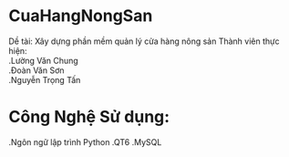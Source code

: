 # CuaHangNongSan
Dề tài: Xây dựng phần mềm quản lý cửa hàng nông sản
Thành viên thực hiện:<br>
.Lường Văn Chung<br>
.Đoàn Văn Sơn<br>
.Nguyễn Trọng Tấn<br>
# Công Nghệ Sử dụng:
.Ngôn ngữ lập trình Python
.QT6
.MySQL


 
